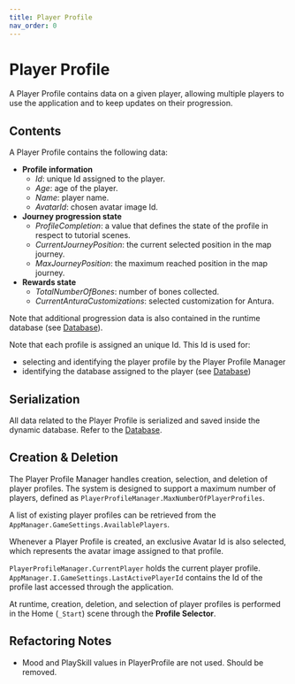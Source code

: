 ```yaml
---
title: Player Profile
nav_order: 0
---
```

# Player Profile

A Player Profile contains data on a given player, allowing multiple players to use the application and to keep updates on their progression.

## Contents

A Player Profile contains the following data:

* **Profile information**
  * *Id*: unique Id assigned to the player.
  * *Age*: age of the player.
  * *Name*: player name.
  * *AvatarId*: chosen avatar image Id.
* **Journey progression state**
  * *ProfileCompletion*: a value that defines the state of the profile in respect to tutorial scenes.
  * *CurrentJourneyPosition*: the current selected position in the map journey.
  * *MaxJourneyPosition*: the maximum reached position in the map journey.
* **Rewards state**
  * *TotalNumberOfBones*: number of bones collected.
  * *CurrentAnturaCustomizations*: selected customization for Antura.

Note that additional progression data is also contained in the runtime database (see [Database](Database.md)).

Note that each profile is assigned an unique Id.
This Id is used for:

* selecting and identifying the player profile by the Player Profile Manager
* identifying the database assigned to the player (see [Database](Database.md))

## Serialization

All data related to the Player Profile is serialized and saved inside the dynamic database.
Refer to the [Database](Database.md).

## Creation & Deletion

The Player Profile Manager handles creation, selection, and deletion of player profiles.
The system is designed to support a maximum number of players, defined as `PlayerProfileManager.MaxNumberOfPlayerProfiles`.

A list of existing player profiles can be retrieved from the `AppManager.GameSettings.AvailablePlayers`.

Whenever a Player Profile is created, an exclusive Avatar Id is also selected, which represents the avatar image assigned to that profile.

`PlayerProfileManager.CurrentPlayer` holds the current player profile.
`AppManager.I.GameSettings.LastActivePlayerId` contains the Id of the profile last accessed through the application.

At runtime, creation, deletion, and selection of player profiles is performed in the Home (`_Start`) scene through the **Profile Selector**.


## Refactoring Notes

- Mood and PlaySkill values in PlayerProfile are not used. Should be removed.
